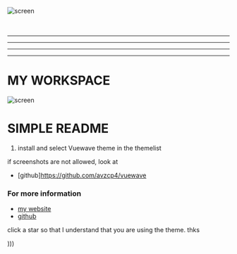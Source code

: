 


![screen](https://raw.githubusercontent.com/avzcp4/vuewave/master/images/theme.jpg)
<br><br><br>

-------------------------------
-------------------------------
-------------------------------
-------------------------------
# MY WORKSPACE <br>
![screen](https://raw.githubusercontent.com/avzcp4/vuewave/master/images/1.jpg)

# SIMPLE README
1) install and select Vuewave theme in the themelist

if screenshots are not allowed, look at
* [github]https://github.com/avzcp4/vuewave


### For more information
* [my website](https://sierra-studio.tech/)
* [github](https://github.com/avzcp4)

click a star so that I understand that you are using the theme. thks

)))

